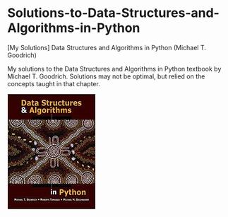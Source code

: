 # Solutions-to-Data-Structures-and-Algorithms-in-Python
[My Solutions] Data Structures and Algorithms in Python (Michael T. Goodrich)

My solutions to the Data Structures and Algorithms in Python textbook by Michael T. Goodrich.  Solutions may not be optimal, but relied on the concepts taught in that chapter.


![Textbook Image](/Textbook%20Cover.jpg)

